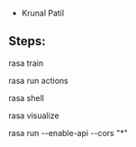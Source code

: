 - Krunal Patil

## Steps:

rasa train

rasa run actions

rasa shell

rasa visualize

rasa run --enable-api --cors "*"